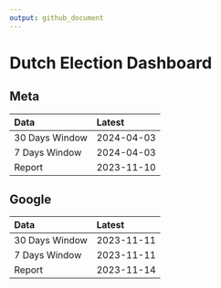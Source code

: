 ```yaml
---
output: github_document
---
```


# Dutch Election Dashboard



## Meta


|Data           |Latest     |
|:--------------|:----------|
|30 Days Window |2024-04-03 |
|7 Days Window  |2024-04-03 |
|Report         |2023-11-10 |

## Google


|Data           |Latest     |
|:--------------|:----------|
|30 Days Window |2023-11-11 |
|7 Days Window  |2023-11-11 |
|Report         |2023-11-14 |
